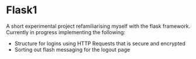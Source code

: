 # Flask1 

A short experimental project refamiliarising myself with the flask framework.
Currently in progress implementing the following:
 - Structure for logins using HTTP Requests that is secure and encrypted
 - Sorting out flash messaging for the logout page
